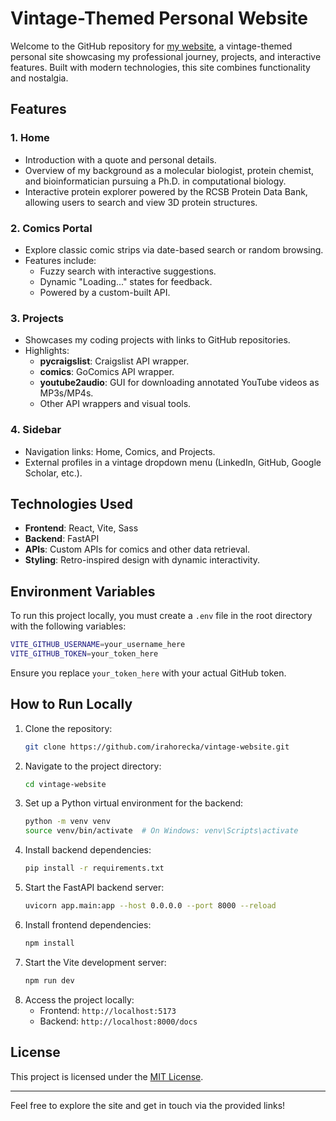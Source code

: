 # Vintage-Themed Personal Website

Welcome to the GitHub repository for [my website](https://irahorecka.com), a vintage-themed personal site showcasing my professional journey, projects, and interactive features. Built with modern technologies, this site combines functionality and nostalgia.

## Features

### 1. **Home**
   - Introduction with a quote and personal details.
   - Overview of my background as a molecular biologist, protein chemist, and bioinformatician pursuing a Ph.D. in computational biology.
   - Interactive protein explorer powered by the RCSB Protein Data Bank, allowing users to search and view 3D protein structures.

### 2. **Comics Portal**
   - Explore classic comic strips via date-based search or random browsing.
   - Features include:
     - Fuzzy search with interactive suggestions.
     - Dynamic "Loading..." states for feedback.
     - Powered by a custom-built API.

### 3. **Projects**
   - Showcases my coding projects with links to GitHub repositories.
   - Highlights:
     - **pycraigslist**: Craigslist API wrapper.
     - **comics**: GoComics API wrapper.
     - **youtube2audio**: GUI for downloading annotated YouTube videos as MP3s/MP4s.
     - Other API wrappers and visual tools.

### 4. **Sidebar**
   - Navigation links: Home, Comics, and Projects.
   - External profiles in a vintage dropdown menu (LinkedIn, GitHub, Google Scholar, etc.).

## Technologies Used
- **Frontend**: React, Vite, Sass
- **Backend**: FastAPI
- **APIs**: Custom APIs for comics and other data retrieval.
- **Styling**: Retro-inspired design with dynamic interactivity.

## Environment Variables
To run this project locally, you must create a `.env` file in the root directory with the following variables:

```bash
VITE_GITHUB_USERNAME=your_username_here
VITE_GITHUB_TOKEN=your_token_here
```

Ensure you replace `your_token_here` with your actual GitHub token.

## How to Run Locally
1. Clone the repository:
   ```bash
   git clone https://github.com/irahorecka/vintage-website.git
   ```
2. Navigate to the project directory:
   ```bash
   cd vintage-website
   ```
3. Set up a Python virtual environment for the backend:
   ```bash
   python -m venv venv
   source venv/bin/activate  # On Windows: venv\Scripts\activate
   ```
4. Install backend dependencies:
   ```bash
   pip install -r requirements.txt
   ```
5. Start the FastAPI backend server:
   ```bash
   uvicorn app.main:app --host 0.0.0.0 --port 8000 --reload
   ```
6. Install frontend dependencies:
   ```bash
   npm install
   ```
7. Start the Vite development server:
   ```bash
   npm run dev
   ```
8. Access the project locally:
   - Frontend: ```http://localhost:5173```
   - Backend: ```http://localhost:8000/docs```

## License
This project is licensed under the [MIT License](LICENSE).

---

Feel free to explore the site and get in touch via the provided links!